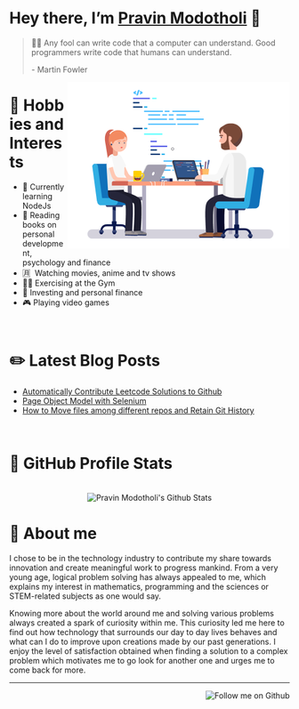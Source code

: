# Hey there, I’m [Pravin Modotholi](https://linktr.ee/pravin.modotholi) 👋

> 👨‍💻
> Any fool can write code that a computer can understand. Good programmers write code that humans can understand. 
>
> \- Martin Fowler

<img align='right' src="https://github.com/modothprav/modothprav/blob/master/coding.gif" alt="Coding Gif" width=400 height=300>

# 🎨 Hobbies and Interests

- 🌱 Currently learning NodeJs
- 📖 Reading books on personal development, psychology and finance
- 🈷️  Watching movies, anime and tv shows
- 🏋🏽 Exercising at the Gym
- 🏦 Investing and personal finance
- 🎮 Playing video games

</br>

# ✏️ Latest Blog Posts 
<!--START_SECTION:blog-->
* [Automatically Contribute Leetcode Solutions to Github](https:&#x2F;&#x2F;blog.pravinmodotholi.tech&#x2F;2022&#x2F;04&#x2F;27&#x2F;automatically-contribute-leetcode-solutions-to-github&#x2F;)
* [Page Object Model with Selenium](https:&#x2F;&#x2F;blog.pravinmodotholi.tech&#x2F;2022&#x2F;03&#x2F;27&#x2F;page-object-model-with-selenium&#x2F;)
* [How to Move files among different repos and Retain Git History](https:&#x2F;&#x2F;blog.pravinmodotholi.tech&#x2F;2022&#x2F;02&#x2F;26&#x2F;how-to-move-files-among-different-repos-and-retain-git-history&#x2F;)
<!--END_SECTION:blog-->

</br>

# 🧪 GitHub Profile Stats
<p align='center'> </br>
<img src="https://github-readme-stats.vercel.app/api?username=modothprav&theme=dark&show_icons=true&hide=stars" alt="Pravin Modotholi's Github Stats"></img>
</p>

# 📕 About me

I chose to be in the technology industry to contribute my share towards innovation and create meaningful work to progress mankind. From a very young age, logical problem solving has always appealed to me, which explains my interest in mathematics, programming and the sciences or STEM-related subjects as one would say. 

Knowing more about the world around me and solving various problems always created a spark of curiosity within me. This curiosity led me here to find out how technology that surrounds our day to day lives behaves and what can I do to improve upon creations made by our past generations. I enjoy the level of satisfaction obtained when finding a solution to a complex problem which motivates me to go look for another one and urges me to come back for more.

--- 
<p align='right'> <img src="https://img.shields.io/github/followers/modothprav.svg?style=social&label=Follow&maxAge=2592000" alt="Follow me on Github"/></p>

